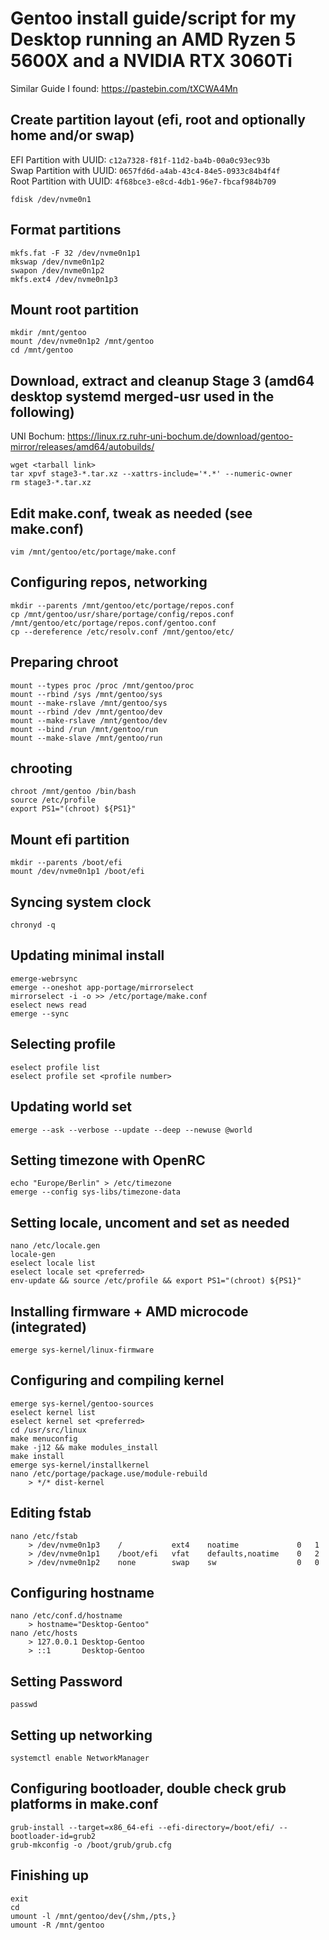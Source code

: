# Gentoo install guide/script for my Desktop running an AMD Ryzen 5 5600X and a NVIDIA RTX 3060Ti
Similar Guide I found: https://pastebin.com/tXCWA4Mn 

## Create partition layout (efi, root and optionally home and/or swap)
EFI Partition with UUID: `c12a7328-f81f-11d2-ba4b-00a0c93ec93b` <br>
Swap Partition with UUID: `0657fd6d-a4ab-43c4-84e5-0933c84b4f4f` <br>
Root Partition with UUID: `4f68bce3-e8cd-4db1-96e7-fbcaf984b709` 

```
fdisk /dev/nvme0n1
```

## Format partitions
```
mkfs.fat -F 32 /dev/nvme0n1p1
mkswap /dev/nvme0n1p2
swapon /dev/nvme0n1p2
mkfs.ext4 /dev/nvme0n1p3
```

## Mount root partition
```
mkdir /mnt/gentoo
mount /dev/nvme0n1p2 /mnt/gentoo
cd /mnt/gentoo
```

## Download, extract and cleanup Stage 3 (amd64 desktop systemd merged-usr used in the following)
UNI Bochum: https://linux.rz.ruhr-uni-bochum.de/download/gentoo-mirror/releases/amd64/autobuilds/
```
wget <tarball link>
tar xpvf stage3-*.tar.xz --xattrs-include='*.*' --numeric-owner
rm stage3-*.tar.xz
```

## Edit make.conf, tweak as needed (see make.conf)
```
vim /mnt/gentoo/etc/portage/make.conf
```

## Configuring repos, networking
```
mkdir --parents /mnt/gentoo/etc/portage/repos.conf
cp /mnt/gentoo/usr/share/portage/config/repos.conf /mnt/gentoo/etc/portage/repos.conf/gentoo.conf
cp --dereference /etc/resolv.conf /mnt/gentoo/etc/
```

## Preparing chroot
```
mount --types proc /proc /mnt/gentoo/proc
mount --rbind /sys /mnt/gentoo/sys
mount --make-rslave /mnt/gentoo/sys
mount --rbind /dev /mnt/gentoo/dev
mount --make-rslave /mnt/gentoo/dev
mount --bind /run /mnt/gentoo/run
mount --make-slave /mnt/gentoo/run
```

## chrooting
```
chroot /mnt/gentoo /bin/bash
source /etc/profile
export PS1="(chroot) ${PS1}"
```

## Mount efi partition
```
mkdir --parents /boot/efi
mount /dev/nvme0n1p1 /boot/efi
```

## Syncing system clock
```
chronyd -q
```

## Updating minimal install
```
emerge-webrsync
emerge --oneshot app-portage/mirrorselect
mirrorselect -i -o >> /etc/portage/make.conf
eselect news read
emerge --sync
```

## Selecting profile
```
eselect profile list
eselect profile set <profile number>
```

## Updating world set
```
emerge --ask --verbose --update --deep --newuse @world
```

## Setting timezone with OpenRC
```
echo "Europe/Berlin" > /etc/timezone
emerge --config sys-libs/timezone-data
```

## Setting locale, uncoment and set as needed
```
nano /etc/locale.gen
locale-gen
eselect locale list
eselect locale set <preferred>
env-update && source /etc/profile && export PS1="(chroot) ${PS1}"
```

## Installing firmware + AMD microcode (integrated)
```
emerge sys-kernel/linux-firmware
```

## Configuring and compiling kernel
```
emerge sys-kernel/gentoo-sources
eselect kernel list
eselect kernel set <preferred>
cd /usr/src/linux
make menuconfig
make -j12 && make modules_install
make install
emerge sys-kernel/installkernel
nano /etc/portage/package.use/module-rebuild
    > */* dist-kernel
```

## Editing fstab
```
nano /etc/fstab
    > /dev/nvme0n1p3    /           ext4    noatime             0   1
    > /dev/nvme0n1p1    /boot/efi   vfat    defaults,noatime    0   2
    > /dev/nvme0n1p2    none        swap    sw                  0   0
```

## Configuring hostname
```
nano /etc/conf.d/hostname
    > hostname="Desktop-Gentoo"
nano /etc/hosts
    > 127.0.0.1 Desktop-Gentoo
    > ::1       Desktop-Gentoo
```

## Setting Password
```
passwd
```

## Setting up networking 
```
systemctl enable NetworkManager
```

## Configuring bootloader, double check grub platforms in make.conf
```
grub-install --target=x86_64-efi --efi-directory=/boot/efi/ --bootloader-id=grub2
grub-mkconfig -o /boot/grub/grub.cfg
```

## Finishing up
```
exit
cd
umount -l /mnt/gentoo/dev{/shm,/pts,}
umount -R /mnt/gentoo
```
